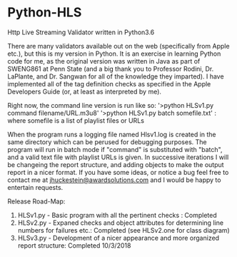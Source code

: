 # Python-HLS
Http Live Streaming Validator written in Python3.6

There are many validators available out on the web (specifically from Apple etc.), but this is my version in Python.  It is an exercise in learning Python code for me, as the original version was written in Java as part of SWENG861 at Penn State (and a big thank you to Professor Rodini, Dr. LaPlante, and Dr. Sangwan for all of the knowledge they imparted).  I have implemented all of the tag definition checks as specified in the Apple Developers Guide (or, at least as interpreted by me).

Right now, the command line version is run like so:
   '>python HLSv1.py command filename/URL.m3u8'
   '>python HLSv1.py batch somefile.txt'  : where somefile is a list of playlist files or URLs
   
When the program runs a logging file named Hlsv1.log is created in the same directory which can be perused for debugging purposes.  The program will run in batch mode if "command" is substituted with "batch", and a valid text file with playlist URLs is given.  In successive iterations I will be changeing the report structure, and adding objects to make the output report in a nicer format.  If you have some ideas, or notice a bug feel free to contact me at jhuckestein@awardsolutions.com and I would be happy to entertain requests.

Release Road-Map:
   1) HLSv1.py - Basic program with all the pertinent checks : Completed
   2) HLSv2.py - Expaned checks and object attributes for determining line numbers for failures etc.: Completed (see HLSv2.one for class                    diagram)
   3) HLSv3.py - Development of a nicer appearance and more organized report structure: Completed 10/3/2018
